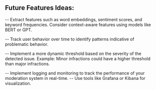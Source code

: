 ## Future Features Ideas:

-- Extract features such as word embeddings, sentiment scores, and keyword frequencies.
Consider context-aware features using models like BERT or GPT.


-- Track user behavior over time to identify patterns indicative of problematic behavior.

-- Implement a more dynamic threshold based on the severity of the detected issue.
        Example: Minor infractions could have a higher threshold than major infractions.

-- Implement logging and monitoring to track the performance of your moderation system in real-time.
-- Use tools like Grafana or Kibana for visualization.

